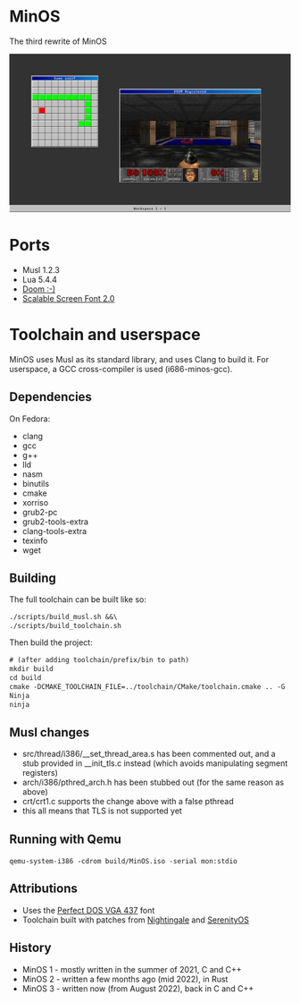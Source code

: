 # MinOS
The third rewrite of MinOS

<img alt="Screenshot of the window manager, with Snake and Doom running" src="screenshots/minwm.png" width="512px"/>

# Ports
* Musl 1.2.3
* Lua 5.4.4
* [Doom :-)](https://github.com/ozkl/doomgeneric)
* [Scalable Screen Font 2.0](https://gitlab.com/bztsrc/scalable-font2/)

# Toolchain and userspace
MinOS uses Musl as its standard library, and uses Clang to build it.
For userspace, a GCC cross-compiler is used (i686-minos-gcc).

## Dependencies
On Fedora:
* clang
* gcc
* g++
* lld
* nasm
* binutils
* cmake
* xorriso
* grub2-pc
* grub2-tools-extra
* clang-tools-extra
* texinfo
* wget

## Building
The full toolchain can be built like so:
```
./scripts/build_musl.sh &&\
./scripts/build_toolchain.sh
```
Then build the project:
```
# (after adding toolchain/prefix/bin to path)
mkdir build
cd build
cmake -DCMAKE_TOOLCHAIN_FILE=../toolchain/CMake/toolchain.cmake .. -G Ninja
ninja
```

## Musl changes
* src/thread/i386/__set_thread_area.s has been commented out, and a stub provided in __init_tls.c instead (which avoids manipulating segment registers)
* arch/i386/pthred_arch.h has been stubbed out (for the same reason as above)
* crt/crt1.c supports the change above with a false pthread
* this all means that TLS is not supported yet

## Running with Qemu
`qemu-system-i386 -cdrom build/MinOS.iso -serial mon:stdio`

## Attributions
* Uses the [Perfect DOS VGA 437](https://www.dafont.com/perfect-dos-vga-437.font) font
* Toolchain built with patches from [Nightingale](https://github.com/tyler569/nightingale) and [SerenityOS](https://github.com/SerenityOS/serenity)

## History
* MinOS 1 - mostly written in the summer of 2021, C and C++
* MinOS 2 - written a few months ago (mid 2022), in Rust
* MinOS 3 - written now (from August 2022), back in C and C++
